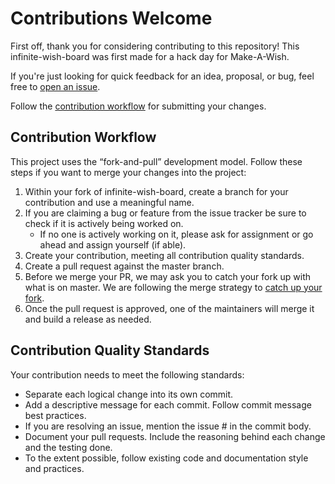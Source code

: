 # Contributions Welcome
First off, thank you for considering contributing to this repository! This infinite-wish-board was first made for a hack day for Make-A-Wish.

If you're just looking for quick feedback for an idea, proposal, or bug, feel free to [open an issue](https://github.com/homedepot/infinite-wish-board/issues/new/choose).

Follow the [contribution workflow](#contribution-workflow) for submitting your changes.

## Contribution Workflow
This project uses the “fork-and-pull” development model. Follow these steps if you want to merge your changes into the project:

1. Within your fork of infinite-wish-board, create a branch for your contribution and use a meaningful name.  
2. If you are claiming a bug or feature from the issue tracker be sure to check if it is actively being worked on.
    - If no one is actively working on it, please ask for assignment or go ahead and assign yourself (if able). 
3. Create your contribution, meeting all contribution quality standards.
4. Create a pull request against the master branch.
5. Before we merge your PR, we may ask you to catch your fork up with what is on master. We are following the merge strategy to [catch up your fork](https://help.github.com/en/articles/syncing-a-fork). 
6. Once the pull request is approved, one of the maintainers will merge it and build a release as needed.

## Contribution Quality Standards
Your contribution needs to meet the following standards:

- Separate each logical change into its own commit.
- Add a descriptive message for each commit. Follow commit message best practices.
- If you are resolving an issue, mention the issue # in the commit body.
- Document your pull requests. Include the reasoning behind each change and the testing done.
- To the extent possible, follow existing code and documentation style and practices.
